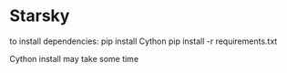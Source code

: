 # Starsky

to install dependencies:
pip install Cython
pip install -r requirements.txt

Cython install may take some time